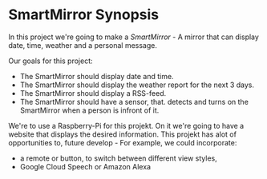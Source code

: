 # SmartMirror Synopsis

In this project we're going to make a *SmartMirror* - A mirror that can display date, time, weather and a personal message.

Our goals for this project:
- The SmartMirror should display date and time.
- The SmartMirror should display the weather report for the next 3 days.
- The SmartMirror should display a RSS-feed.
- The SmartMirror should have a sensor, that. detects and turns on the SmartMirror when a person is infront of it.

We're to use a Raspberry-Pi for this projekt. On it we're going to have a website that displays the desired information. This projekt has alot of
opportunities to, future develop - For example, we could incorporate:
- a remote or button, to switch between different view styles, 
- Google Cloud Speech or Amazon Alexa

